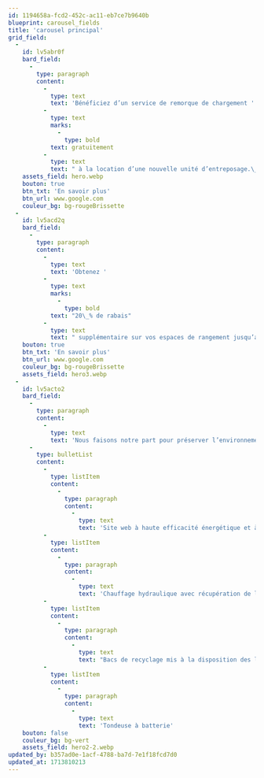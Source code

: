 ```yaml
---
id: 1194658a-fcd2-452c-ac11-eb7ce7b9640b
blueprint: carousel_fields
title: 'carousel principal'
grid_field:
  -
    id: lv5abr0f
    bard_field:
      -
        type: paragraph
        content:
          -
            type: text
            text: 'Bénéficiez d’un service de remorque de chargement '
          -
            type: text
            marks:
              -
                type: bold
            text: gratuitement
          -
            type: text
            text: " à la location d’une nouvelle unité d’entreposage.\_"
    assets_field: hero.webp
    bouton: true
    btn_txt: 'En savoir plus'
    btn_url: www.google.com
    couleur_bg: bg-rougeBrissette
  -
    id: lv5acd2q
    bard_field:
      -
        type: paragraph
        content:
          -
            type: text
            text: 'Obtenez '
          -
            type: text
            marks:
              -
                type: bold
            text: "20\_% de rabais"
          -
            type: text
            text: " supplémentaire sur vos espaces de rangement jusqu’au 30\_avril 2024."
    bouton: true
    btn_txt: 'En savoir plus'
    btn_url: www.google.com
    couleur_bg: bg-rougeBrissette
    assets_field: hero3.webp
  -
    id: lv5acto2
    bard_field:
      -
        type: paragraph
        content:
          -
            type: text
            text: 'Nous faisons notre part pour préserver l’environnement.'
      -
        type: bulletList
        content:
          -
            type: listItem
            content:
              -
                type: paragraph
                content:
                  -
                    type: text
                    text: 'Site web à haute efficacité énergétique et à faibles émissions de carbone'
          -
            type: listItem
            content:
              -
                type: paragraph
                content:
                  -
                    type: text
                    text: 'Chauffage hydraulique avec récupération de la chaleur produite par l’entreprise voisine'
          -
            type: listItem
            content:
              -
                type: paragraph
                content:
                  -
                    type: text
                    text: "Bacs de recyclage mis à la disposition des locataires\_"
          -
            type: listItem
            content:
              -
                type: paragraph
                content:
                  -
                    type: text
                    text: 'Tondeuse à batterie'
    bouton: false
    couleur_bg: bg-vert
    assets_field: hero2-2.webp
updated_by: b357ad0e-1acf-4788-ba7d-7e1f18fcd7d0
updated_at: 1713810213
---
```

